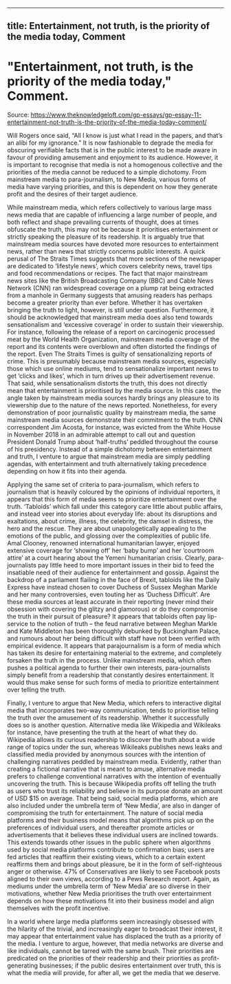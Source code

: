 
---
title: Entertainment, not truth, is the priority of the media today, Comment
---
# "Entertainment, not truth, is the priority of the media today," Comment.

Source: https://www.theknowledgeloft.com/gp-essays/gp-essay-11-entertainment-not-truth-is-the-priority-of-the-media-today-comment/

Will Rogers once said, “All I know is just what I read in the papers, and that’s an alibi for my ignorance.” It is now fashionable to degrade the media for obscuring verifiable facts that is in the public interest to be made aware in favour of providing amusement and enjoyment to its audience. However, it is important to recognise that media is not a homogenous collective and the priorities of the media cannot be reduced to a simple dichotomy. From mainstream media to para-journalism, to New Media, various forms of media have varying priorities, and this is dependent on how they generate profit and the desires of their target audience.

While mainstream media, which refers collectively to various large mass news media that are capable of influencing a large number of people, and both reflect and shape prevailing currents of thought, does at times obfuscate the truth, this may not be because it prioritises entertainment or strictly speaking the pleasure of its readership. It is arguably true that mainstream media sources have devoted more resources to entertainment news, rather than news that strictly concerns public interests. A quick perusal of The Straits Times suggests that more sections of the newspaper are dedicated to ‘lifestyle news’, which covers celebrity news, travel tips and food recommendations or recipes. The fact that major mainstream news sites like the British Broadcasting Company (BBC) and Cable News Network (CNN) ran widespread coverage on a plump rat being extracted from a manhole in Germany suggests that amusing readers has perhaps become a greater priority than ever before. Whether it has overtaken bringing the truth to light, however, is still under question. Furthermore, it should be acknowledged that mainstream media does also tend towards sensationalism and ‘excessive coverage’ in order to sustain their viewership. For instance, following the release of a report on carcinogenic processed meat by the World Health Organization, mainstream media coverage of the report and its contents were overblown and often distorted the findings of the report. Even The Straits Times is guilty of sensationalizing reports of crime. This is presumably because mainstream media sources, especially those which use online mediums, tend to sensationalize important news to get ‘clicks and likes’, which in turn drives up their advertisement revenue. That said, while sensationalism distorts the truth, this does not directly mean that entertainment is prioritised by the media source. In this case, the angle taken by mainstream media sources hardly brings any pleasure to its viewership due to the nature of the news reported. Nonetheless, for every demonstration of poor journalistic quality by mainstream media, the same mainstream media sources demonstrate their commitment to the truth. CNN correspondent Jim Acosta, for instance, was evicted from the White House in November 2018 in an admirable attempt to call out and question President Donald Trump about ‘half-truths’ peddled throughout the course of his presidency. Instead of a simple dichotomy between entertainment and truth, I venture to argue that mainstream media are simply peddling agendas, with entertainment and truth alternatively taking precedence depending on how it fits into their agenda.

Applying the same set of criteria to para-journalism, which refers to journalism that is heavily coloured by the opinions of individual reporters, it appears that this form of media seems to prioritize entertainment over the truth. ‘Tabloids’ which fall under this category care little about public affairs, and instead veer into stories about everyday life: about its disruptions and exaltations, about crime, illness, the celebrity, the damsel in distress, the hero and the rescue. They are about unapologetically appealing to the emotions of the public, and glossing over the complexities of public life. Amal Clooney, renowned international humanitarian lawyer, enjoyed extensive coverage for ‘showing off’ her ‘baby bump’ and her ‘courtroom attire’ at a court hearing about the Yemeni humanitarian crisis. Clearly, para-journalists pay little heed to more important issues in their bid to feed the insatiable need of their audience for entertainment and gossip. Against the backdrop of a parliament flailing in the face of Brexit, tabloids like the Daily Express have instead chosen to cover Duchess of Sussex Meghan Markle and her many controversies, even touting her as ‘Duchess Difficult’. Are these media sources at least accurate in their reporting (never mind their obsession with covering the glitzy and glamorous) or do they compromise the truth in their pursuit of pleasure? It appears that tabloids often pay lip-service to the notion of truth – the feud narrative between Meghan Markle and Kate Middleton has been thoroughly debunked by Buckingham Palace, and rumours about her being difficult with staff have not been verified with empirical evidence. It appears that parajournalism is a form of media which has taken its desire for entertaining material to the extreme, and completely forsaken the truth in the process. Unlike mainstream media, which often pushes a political agenda to further their own interests, para-journalists simply benefit from a readership that constantly desires entertainment. It would thus make sense for such forms of media to prioritize entertainment over telling the truth.

Finally, I venture to argue that New Media, which refers to interactive digital media that incorporates two-way communication, tends to prioritise telling the truth over the amusement of its readership. Whether it successfully does so is another question. Alternative media like Wikipedia and Wikileaks for instance, have presenting the truth at the heart of what they do. Wikipedia allows its curious readership to discover the truth about a wide range of topics under the sun, whereas Wikileaks publishes news leaks and classified media provided by anonymous sources with the intention of challenging narratives peddled by mainstream media. Evidently, rather than creating a fictional narrative that is meant to amuse, alternative media prefers to challenge conventional narratives with the intention of eventually uncovering the truth. This is because Wikipedia profits off telling the truth as users who trust its reliability and believe in its purpose donate an amount of USD $15 on average. That being said, social media platforms, which are also included under the umbrella term of ‘New Media’, are also in danger of compromising the truth for entertainment. The nature of social media platforms and their business model means that algorithms pick up on the preferences of individual users, and thereafter promote articles or advertisements that it believes these individual users are inclined towards. This extends towards other issues in the public sphere when algorithms used by social media platforms contribute to confirmation bias; users are fed articles that reaffirm their existing views, which to a certain extent reaffirms them and brings about pleasure, be it in the form of self-righteous anger or otherwise. 47% of Conservatives are likely to see Facebook posts aligned to their own views, according to a Pews Research report. Again, as mediums under the umbrella term of ‘New Media’ are so diverse in their motivations, whether New Media prioritises the truth over entertainment depends on how these motivations fit into their business model and align themselves with the profit incentive. 

In a world where large media platforms seem increasingly obsessed with the hilarity of the trivial, and increasingly eager to broadcast their interest, it may appear that entertainment value has displaced the truth as a priority of the media. I venture to argue, however, that media networks are diverse and like individuals, cannot be tarred with the same brush. Their priorities are predicated on the priorities of their readership and their priorities as profit-generating businesses; if the public desires entertainment over truth, this is what the media will provide, for after all, we get the media that we deserve.